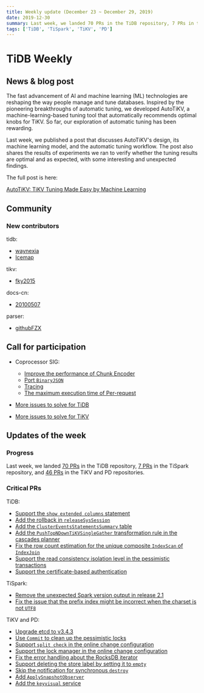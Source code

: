 ```yaml
---
title: Weekly update (December 23 ~ December 29, 2019)
date: 2019-12-30
summary: Last week, we landed 70 PRs in the TiDB repository, 7 PRs in the TiSpark repository, and 46 PRs in the TiKV and PD repositories.
tags: ['TiDB', 'TiSpark', 'TiKV', 'PD']
---
```


# TiDB Weekly

## News & blog post

The fast advancement of AI and machine learning (ML) technologies are reshaping the way people manage and tune databases. Inspired by the pioneering breakthroughs of automatic tuning, we developed AutoTiKV, a machine-learning-based tuning tool that automatically recommends optimal knobs for TiKV. So far, our exploration of automatic tuning has been rewarding.

Last week, we published a post that discusses AutoTiKV's design, its machine learning model, and the automatic tuning workflow. The post also shares the results of experiments we ran to verify whether the tuning results are optimal and as expected, with some interesting and unexpected findings.

The full post is here:

[AutoTiKV: TiKV Tuning Made Easy by Machine Learning](https://pingcap.com/blog/autotikv-tikv-tuning-made-easy-by-machine-learning/)

## Community

### New contributors

tidb:

* [waynexia](https://github.com/waynexia)
* [Icemap](https://github.com/Icemap)

tikv:

* [fky2015](https://github.com/fky2015)

docs-cn:

* [20100507](https://github.com/20100507)

parser:

* [githubFZX](https://github.com/githubFZX)

## Call for participation

* Coprocessor SIG:
    * [Improve the performance of Chunk Encoder](https://github.com/tikv/tikv/issues/5729)
    * [Port `BinaryJSON`](https://github.com/tikv/tikv/issues/5715)
    * [Tracing](https://github.com/tikv/tikv/issues/5714)
    * [The maximum execution time of Per-request](https://github.com/tikv/tikv/issues/5712)

* [More issues to solve for TiDB](https://github.com/pingcap/tidb/issues?q=is%3Aissue+is%3Aopen+label%3A%22help+wanted%22)
* [More issues to solve for TiKV](https://github.com/tikv/tikv/labels/S%3A%20HelpWanted)

## Updates of the week

### Progress

Last week, we landed [70 PRs](https://github.com/pingcap/tidb/pulls?utf8=%E2%9C%93&q=is%3Apr+is%3Amerged+merged%3A2019-12-23..2019-12-29+) in the TiDB repository, [7 PRs](https://github.com/pingcap/tispark/pulls?utf8=%E2%9C%93&q=is%3Apr+is%3Amerged+merged%3A2019-12-23..2019-12-29+) in the TiSpark repository, and [46 PRs](https://github.com/search?q=repo%3Atikv%2Ftikv+repo%3Apingcap%2Fpd+is%3Apr+is%3Amerged+merged%3A2019-12-23..2019-12-29&type=Issues) in the TiKV and PD repositories.

### Critical PRs

TiDB:

* [Support the `show extended columns` statement](https://github.com/pingcap/tidb/pull/14262)
* [Add the rollback in `releaseSysSession`](https://github.com/pingcap/tidb/pull/14269)
* [Add the `ClusterEventsStatementsSummary` table](https://github.com/pingcap/tidb/pull/14259)
* [Add the `PushTopNDownTiKVSingleGather` transformation rule in the cascades planner](https://github.com/pingcap/tidb/pull/14242)
* [Fix the row count estimation for the unique composite `IndexScan` of `IndexJoin`](https://github.com/pingcap/tidb/pull/14167)
* [Support the read consistency isolation level in the pessimistic transactions](https://github.com/pingcap/tidb/pull/14087)
* [Support the certificate-based authentication](https://github.com/pingcap/tidb/pull/13955)

TiSpark:

* [Remove the unexpected Spark version output in release 2.1](https://github.com/pingcap/tispark/pull/1331)
* [Fix the issue that the prefix index might be incorrect when the charset is not `UTF8`](https://github.com/pingcap/tispark/pull/1333)

TiKV and PD:

* [Upgrade etcd to v3.4.3](https://github.com/pingcap/pd/pull/2058)
* [Use `Commit` to clean up the pessimistic locks](https://github.com/tikv/tikv/pull/6353)
* [Support `split check` in the online change configuration](https://github.com/tikv/tikv/pull/6294)
* [Support the lock manager in the online change configuration](https://github.com/tikv/tikv/pull/6338)
* [Fix the error handling about the RocksDB iterator](https://github.com/tikv/tikv/pull/6325)
* [Support deleting the store label by setting it to `empty`](https://github.com/pingcap/pd/pull/2044)
* [Skip the notification for synchronous `destroy`](https://github.com/tikv/tikv/pull/6299)
* [Add `ApplySnapshotObserver`](https://github.com/tikv/tikv/pull/6015)
* [Add the `keyvisual` service](https://github.com/pingcap/pd/pull/1948)
